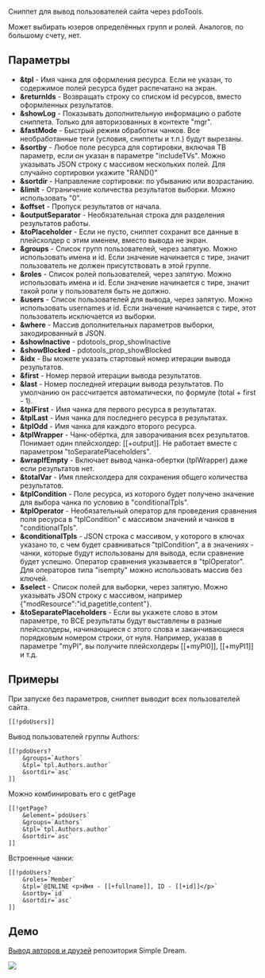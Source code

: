 Сниппет для вывод пользователей сайта через pdoTools.

Может выбирать юзеров определённых групп и ролей. Аналогов, по большому счету, нет.

## Параметры

* **&tpl** - Имя чанка для оформления ресурса. Если не указан, то содержимое полей ресурса будет распечатано на экран.
* **&returnIds** - Возвращать строку со списком id ресурсов, вместо оформленных результатов.
* **&showLog** - Показывать дополнительную информацию о работе сниппета. Только для авторизованных в контекте "mgr".
* **&fastMode** - Быстрый режим обработки чанков. Все необработанные теги (условия, сниппеты и т.п.) будут вырезаны.
* **&sortby** - Любое поле ресурса для сортировки, включая ТВ параметр, если он указан в параметре "includeTVs". Можно указывать JSON строку с массивом нескольких полей. Для случайно сортировки укажите "RAND()"
* **&sortdir** - Направление сортировки: по убыванию или возрастанию.
* **&limit** - Ограничение количества результатов выборки. Можно использовать "0".
* **&offset** - Пропуск результатов от начала.
* **&outputSeparator** - Необязательная строка для разделения результатов работы.
* **&toPlaceholder** - Если не пусто, сниппет сохранит все данные в плейсхолдер с этим именем, вместо вывода не экран.
* **&groups** - Список групп пользователей, через запятую. Можно использовать имена и id. Если значение начинается с тире, значит пользователь не должен присутствовать в этой группе.
* **&roles** - Список ролей пользователей, через запятую. Можно использовать имена и id. Если значение начинается с тире, значит такой роли у пользователя быть не должно.
* **&users** - Список пользователей для вывода, через запятую. Можно использовать usernames и id. Если значение начинается с тире, этот пользователь исключается из выборки.
* **&where** - Массив дополнительных параметров выборки, закодированный в JSON.
* **&showInactive** - pdotools_prop_showInactive
* **&showBlocked** - pdotools_prop_showBlocked
* **&idx** - Вы можете указать стартовый номер итерации вывода результатов.
* **&first** - Номер первой итерации вывода результатов.
* **&last** - Номер последней итерации вывода результатов. По умолчанию он рассчитается автоматически, по формуле (total + first - 1).
* **&tplFirst** - Имя чанка для первого ресурса в результатах.
* **&tplLast** - Имя чанка для последнего ресурса в результатах.
* **&tplOdd** - Имя чанка для каждого второго ресурса.
* **&tplWrapper** - Чанк-обёртка, для заворачивания всех результатов. Понимает один плейсхолдер: [[+output]]. Не работает вместе с параметром "toSeparatePlaceholders".
* **&wrapIfEmpty** - Включает вывод чанка-обертки (tplWrapper) даже если результатов нет.
* **&totalVar** - Имя плейсхолдера для сохранения общего количества результатов.
* **&tplCondition** - Поле ресурса, из которого будет получено значение для выбора чанка по условию в "conditionalTpls".
* **&tplOperator** - Необязательный оператор для проведения сравнения поля ресурса в "tplCondition" с массивом значений и чанков в "conditionalTpls".
* **&conditionalTpls** - JSON строка с массивом, у которого в ключах указано то, с чем будет сравниваться "tplCondition", а в значениях - чанки, которые будут использованы для вывода, если сравнение будет успешно. Оператор сравнения указывается в "tplOperator". Для операторов типа "isempty" можно использовать массив без ключей.
* **&select** - Список полей для выборки, через запятую. Можно указывать JSON строку с массивом, например {"modResource":"id,pagetitle,content"}.
* **&toSeparatePlaceholders** - Если вы укажете слово в этом параметре, то ВСЕ результаты будут выставлены в разные плейсхолдеры, начинающиеся с этого слова и заканчивающиеся порядковым номером строки, от нуля. Например, указав в параметре "myPl", вы получите плейсхолдеры [[+myPl0]], [[+myPl1]] и т.д.


## Примеры
При запуске без параметров, сниппет выводит всех пользователей сайта.
```
[[!pdoUsers]]
```

Вывод пользователей группы Authors:
```
[[!pdoUsers?
	&groups=`Authors`
	&tpl=`tpl.Authors.author`
	&sortdir=`asc`
]]
```

Можно комбинировать его с getPage
```
[[!getPage?
	&element=`pdoUsers`
	&groups=`Authors`
	&tpl=`tpl.Authors.author`
	&sortdir=`asc`
]]
```

Встроенные чанки:
```
[[!pdoUsers?
	&roles=`Member`
	&tpl=`@INLINE <p>Имя - [[+fullname]], ID - [[+id]]</p>`
	&sortby=`id`
	&sortdir=`asc`
]]
```

## Демо
[Вывод авторов и друзей](http://store.simpledream.ru/friends.html) репозитория Simple Dream.

[![](http://st.bezumkin.ru/files/b/7/9/b792406326ccd13a79ce417c6e7d2306s.jpg)](http://st.bezumkin.ru/files/b/7/9/b792406326ccd13a79ce417c6e7d2306.png)